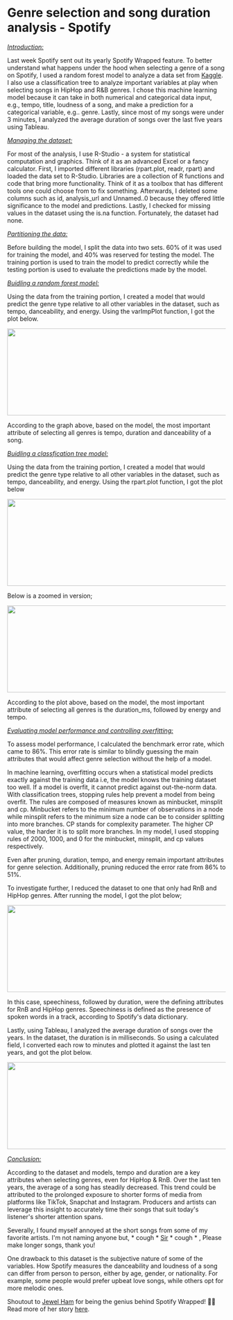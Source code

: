 # Genre selection and song duration analysis - Spotify

<ins>*Introduction:*</ins>

Last week Spotify sent out its yearly Spotify Wrapped feature. To better understand what happens under the hood when selecting a genre of a song on Spotify, I used a random forest model to analyze a data set from [Kaggle](https://www.kaggle.com/datasets/mrmorj/dataset-of-songs-in-spotify?resource=download). I also use a classification tree to analyze important variables at play when selecting songs in HipHop and R&B genres. I chose this machine learning model because it can take in both numerical and categorical data input, e.g., tempo, title, loudness of a song, and make a prediction for a categorical variable, e.g.. genre. Lastly, since most of my songs were under 3 minutes, I analyzed the average duration of songs over the last five years using Tableau. 


<ins>*Managing the dataset:*</ins>

For most of the analysis, I use R-Studio - a system for statistical computation and graphics. Think of it as an advanced Excel or a fancy calculator. First, I imported different libraries (rpart.plot, readr, rpart) and loaded the data set to R-Studio. Libraries are a collection of R functions and code that bring more functionality. Think of it as a toolbox that has different tools one could choose from to fix something. Afterwards, I deleted some columns such as id, analysis_url and Unnamed..0 because they offered little significance to the model and predictions. Lastly, I checked for missing values in the dataset using the is.na function. Fortunately, the dataset had none.

<ins>*Partitioning the data:*</ins>

Before building the model, I split the data into two sets. 60% of it was used for training the model, and 40% was reserved for testing the model. The training portion is used to train the model to predict correctly while the testing portion is used to evaluate the predictions made by the model.

<ins>*Buidling a random forest model:*</ins>

Using the data from the training portion, I created a model that would predict the genre type relative to all other variables in the dataset, such as tempo, danceability, and energy. Using the varImpPlot function, I got the plot below. 


<p align="center">
  <img width="600" height="200" src="https://github.com/jackfrost68/Spotify_Analysis/blob/0008fa5bd533d759d33c408e5256b13a455da4bb/Variance%20Importance%20Plot.png">
</p>

According to the graph above, based on the model, the most important attribute of selecting all genres is tempo, duration and danceability of a song. 

<ins>*Buidling a classfication tree model:*</ins>

Using the data from the training portion, I created a model that would predict the genre type relative to all other variables in the dataset, such as tempo, danceability, and energy. Using the rpart.plot function, I got the plot below


<p align="center">
  <img width="600" height="200" src="https://github.com/jackfrost68/Spotify_Analysis/blob/4b98262fd22c00cc82829c9136b4e80f45d6a7d7/Tree%201%20Clearer.png">
</p>

Below is a zoomed in version;

<p align="center">
  <img width="600" height="200" src="https://github.com/jackfrost68/Spotify_Analysis/blob/bdbed1041c626096ffcb66055773f56f04291f41/Zoomed%20in%20tree.png">
</p>

According to the plot above, based on the model, the most important attribute of selecting all genres is the duration_ms, followed by energy and tempo.

<ins>*Evaluating model performance and controlling overfitting:*</ins>

To assess model performance, I calculated the benchmark error rate, which came to 86%. This error rate is similar to blindly guessing the main attributes that would affect genre selection without the help of a model.

In machine learning, overfitting occurs when a statistical model predicts exactly against the training data i.e, the model knows the training dataset too well. If a model is overfit, it cannot predict against out-the-norm data. With classification trees, stopping rules help prevent a model from being overfit. The rules are composed of measures known as minbucket, minsplit and cp. Minbucket refers to the minimum number of observations in a node while minsplit refers to the minimum size a node can be to consider splitting into more branches. CP stands for complexity parameter. The higher CP value, the harder it is to split more branches. In my model, I used stopping rules of 2000, 1000, and 0 for the minbucket, minsplit, and cp values respectively. 

Even after pruning, duration, tempo, and energy remain important attributes for genre selection. Additionally, pruning reduced the error rate from 86% to 51%.

To investigate further, I reduced the dataset to one that only had RnB and HipHop genres. After running the model, I got the plot below;

<p align="center">
  <img width="600" height="200" src="https://github.com/jackfrost68/Spotify_Analysis/blob/57f678bb30e428f3ee9d3c40a774d4d956048328/HipHop%20&%20RnB%20tree.jpeg">
</p>

In this case, speechiness, followed by duration, were the defining attributes for RnB and HipHop genres. Speechiness is defined as the presence of spoken words in a track, according to Spotify's data dictionary.

Lastly, using Tableau, I analyzed the average duration of songs over the years. In the dataset, the duration is in milliseconds. So using a calculated field, I converted each row to minutes and plotted it against the last ten years, and got the plot below.

<p align="center">
  <img width="600" height="200" src="https://github.com/jackfrost68/Spotify_Analysis/blob/e1d554d1aeb205d79feb4d00499808b25c021caf/Avg%20Duration%20of%20songs%20over%20the%20years.png">
</p>

<ins>*Conclusion:*</ins>

According to the dataset and models, tempo and duration are a key attributes when selecting genres, even for HipHop & RnB. Over the last ten years, the average of a song has steadily decreased. This trend could be attributed to the prolonged exposure to shorter forms of media from platforms like TikTok, Snapchat and Instagram. Producers and artists can leverage this insight to accurately time their songs that suit today's listener's shorter attention spans. 

Severally, I found myself annoyed at the short songs from some of my favorite artists. I'm not naming anyone but, * cough * [Sir](https://www.youtube.com/@sirvevo2080) * cough * , Please make longer songs, thank you!

One drawback to this dataset is the subjective nature of some of the variables. How Spotify measures the danceability and loudness of a song can differ from person to person, either by age, gender, or nationality. For example, some people would prefer upbeat love songs, while others opt for more melodic ones.


Shoutout to [Jewel Ham](https://www.linkedin.com/in/jeweleham0501/) for being the genius behind Spotify Wrapped! 🙌🏾 Read more of her story [here](https://www.yahoo.com/now/intern-created-spotify-wrapped-feature-195344023.html).
